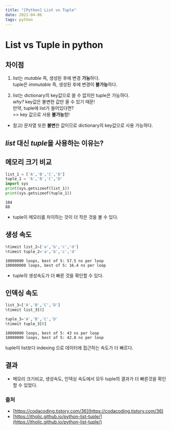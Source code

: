 ```yaml
---
title: "[Python] List vs Tuple"
date: 2021-04-06
tags: python
---
```

# List vs Tuple in python

## 차이점
1) list는 *mutable* 즉, 생성된 후에 변경 **가능**하다.\
tuple은 *immutable* 즉, 생성된 후에 변경이 **불가능**하다. 

2) list는 dictionary의 key값으로 쓸 수 없지만 tuple은 가능하다.\
*why?* key값은 불변한 값만 올 수 있기 때문!\
만약, tuple에 list가 들어있다면?\
=> key 값으로 사용 **불가능**함! 
* 참고) 문자열 또한 **불변**한 값이므로 dictionary의 key값으로 사용 가능하다.



## *list* 대신 *tuple*을 사용하는 이유는?

## 메모리 크기 비교


```python
list_1 = ['A','B','C','D']
tuple_1 = 'A','B','C','D'
import sys
print(sys.getsizeof(list_1))
print(sys.getsizeof(tuple_1))
```

    104
    88
    

- tuple이 메모리를 차이하는 것이 더 작은 것을 볼 수 있다. 

## 생성 속도


```python
%timeit list_2=['a','b','c','d']
%timeit tuple_2='a','b','c','d'
```

    10000000 loops, best of 5: 57.5 ns per loop
    100000000 loops, best of 5: 16.4 ns per loop
    

- tuple의 생성속도가 더 빠른 것을 확인할 수 있다.

## 인덱싱 속도


```python
list_3=['A','B','C','D']
%timeit list_3[0]

tuple_3='A','B','C','D'
%timeit tuple_3[0]
```

    10000000 loops, best of 5: 43 ns per loop
    10000000 loops, best of 5: 42.8 ns per loop
    

tuple이 list보다 indexing 으로 데이터에 접근하는 속도가 더 빠르다. 

## 결과
- 메모리 크기비교, 생성속도, 인덱싱 속도에서 모두 tuple의 결과가 더 빠른것을 확인 할 수 있었다. 

### 출처
- [https://codacoding.tistory.com/36](https://codacoding.tistory.com/36)
- [https://itholic.github.io/python-list-tuple/](https://itholic.github.io/python-list-tuple/)
